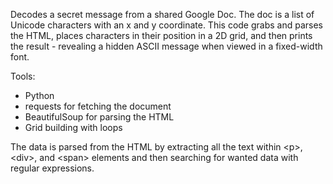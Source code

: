 Decodes a secret message from a shared Google Doc. The doc is a list of Unicode characters with an x and y coordinate.
This code grabs and parses the HTML, places characters in their position in a 2D grid, and then prints the result - revealing
a hidden ASCII message when viewed in a fixed-width font.

Tools:
- Python
- requests for fetching the document
- BeautifulSoup for parsing the HTML
- Grid building with loops

The data is parsed from the HTML by extracting all the text within \<p>, \<div>, and \<span> elements and then searching for wanted
data with regular expressions.
